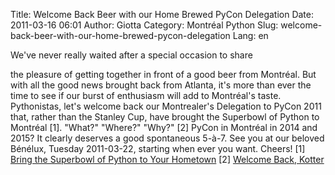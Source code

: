 Title: Welcome Back Beer with our Home Brewed PyCon Delegation
Date: 2011-03-16 06:01
Author: Giotta
Category: Montréal Python
Slug: welcome-back-beer-with-our-home-brewed-pycon-delegation
Lang: en

<!--:en-->We've never really waited after a special occasion to share
the pleasure of getting together in front of a good beer from Montréal.
But with all the good news brought back from Atlanta, it's more than
ever the time to see if our burst of enthusiasm will add to Montréal's
taste. Pythonistas, let's welcome back our Montrealer's Delegation to
PyCon 2011 that, rather than the Stanley Cup, have brought the Superbowl
of Python to Montréal [1]. "What?" "Where?" "Why?" [2] PyCon in Montréal
in 2014 and 2015? It clearly deserves a good spontaneous 5-à-7. See you
at our beloved Bénélux, Tuesday 2011-03-22, starting when ever you want.
Cheers! [1] [Bring the Superbowl of Python to Your Hometown][] [2]
[Welcome Back, Kotter][]

  [Bring the Superbowl of Python to Your Hometown]: http://pyfound.blogspot.com/2011/03/bring-superbowl-of-python-to-your.html
  [Welcome Back, Kotter]: http://en.wikipedia.org/wiki/Welcome_Back,_Kotter
